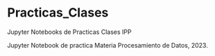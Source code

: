 # Practicas_Clases
Jupyter Notebooks de Practicas Clases IPP

Jupyter Notebook de practica Materia Procesamiento de Datos, 2023.
